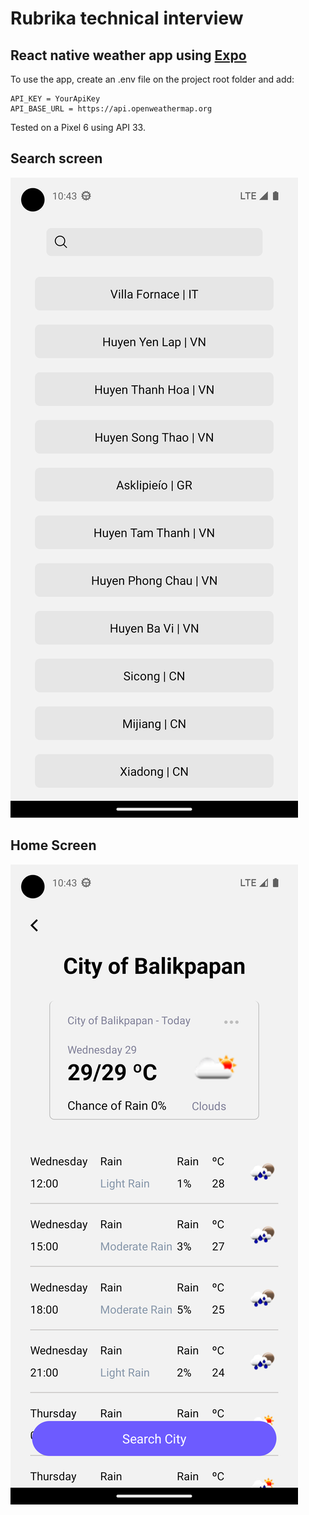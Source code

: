 # Rubrika technical interview

## React native weather app using [Expo](https://expo.dev/)

To use the app, create an .env file on the project root folder and add:

```
API_KEY = YourApiKey
API_BASE_URL = https://api.openweathermap.org
```

Tested on a Pixel 6 using API 33.

## Search screen

![Search screen](/resources/screenshots/Search.png?raw=true "Search Screen")

## Home Screen

![Home screen](/resources/screenshots/Home.png?raw=true "Home Screen")
